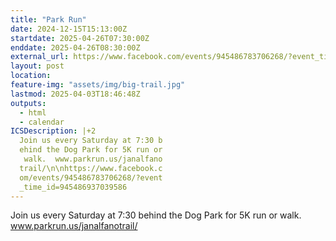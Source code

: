 ```yaml
---
title: "Park Run"
date: 2024-12-15T15:13:00Z
startdate: 2025-04-26T07:30:00Z
enddate: 2025-04-26T08:30:00Z
external_url: https://www.facebook.com/events/945486783706268/?event_time_id=945486937039586
layout: post
location: 
feature-img: "assets/img/big-trail.jpg"
lastmod: 2025-04-03T18:46:48Z
outputs:
  - html
  - calendar
ICSDescription: |+2
  Join us every Saturday at 7:30 b  ehind the Dog Park for 5K run or   walk.  www.parkrun.us/janalfano  trail/\n\nhttps://www.facebook.c  om/events/945486783706268/?event  _time_id=945486937039586
---
```


Join us every Saturday at 7&#58;30 behind the Dog Park for 5K run or walk.  www.parkrun.us/janalfanotrail/<br>
  <br>
  
